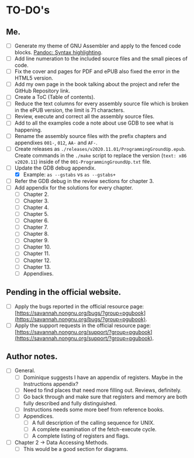 # TO-DO's

## Me.
- [ ] Generate my theme of GNU Assembler and apply to the fenced code blocks. [Pandoc: Syntax highlighting](https://pandoc.org/MANUAL.html#syntax-highlighting).
- [ ] Add line numeration to the included source files and the small pieces of code.
- [ ] Fix the cover and pages for PDF and ePUB also fixed the error in the HTML5 version.
- [ ] Add my own page in the book talking about the project and refer the GitHub Repository link.
- [ ] Create a ToC (Table of contents).
- [ ] Reduce the text columns for every assembly source file which is broken in the ePUB version, the limit is 71 characters.
- [ ] Review, execute and correct all the assembly source files.
- [ ] Add to all the examples code a note about use GDB to see what is happening.
- [ ] Rename the assembly source files with the prefix chapters and appendixes `001-`, `012`, `AA-` and `AF-`.
- [ ] Create releases as `./releases/v2020.11.01/ProgrammingGroundUp.epub`. Create commands in the `./make` script to replace the version (`text: x86 v2020.11`) inside of the `001-ProgrammingGroundUp.txt` file.
- [ ] Update the GDB debug appendix.
  - [x] Example: `as --gstabs` vs `as --gstabs+`
- [ ] Refer the GDB debug in the review sections for chapter 3.
- [ ] Add appendix for the solutions for every chapter.
  - [ ] Chapter 2.
  - [ ] Chapter 3.
  - [ ] Chapter 4.
  - [ ] Chapter 5.
  - [ ] Chapter 6.
  - [ ] Chapter 7.
  - [ ] Chapter 8.
  - [ ] Chapter 9.
  - [ ] Chapter 10.
  - [ ] Chapter 11.
  - [ ] Chapter 12.
  - [ ] Chapter 13.
  - [ ] Appendixes.

## Pending in the official website.
- [ ] Apply the bugs reported in the official resource page: [https://savannah.nongnu.org/bugs/?group=pgubook](https://savannah.nongnu.org/bugs/?group=pgubook).
- [ ] Apply the support requests in the official resource page: [https://savannah.nongnu.org/support/?group=pgubook](https://savannah.nongnu.org/support/?group=pgubook).

## Author notes.
- [ ] General.
  - [ ] Dominique suggests I have an appendix of registers. Maybe in the Instructions appendix?
  - [ ] Need to find places that need more filling out.  Reviews, definitely.
  - [ ] Go back through and make sure that registers and memory are both fully described and fully distinguished.
  - [ ] Instructions needs some more beef from reference books.
  - [ ] Appendices.
    - [ ] A full description of the calling sequence for UNIX.
    - [ ] A complete examination of the fetch-execute cycle.
    - [ ] A complete listing of registers and flags.
- [ ] Chapter 2 → Data Accessing Methods.
  - [ ] This would be a good section for diagrams.
